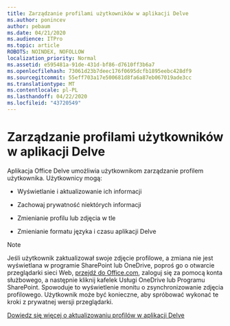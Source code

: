 ```yaml
---
title: Zarządzanie profilami użytkowników w aplikacji Delve
ms.author: ponincev
author: pebaum
ms.date: 04/21/2020
ms.audience: ITPro
ms.topic: article
ROBOTS: NOINDEX, NOFOLLOW
localization_priority: Normal
ms.assetid: e595481a-91de-431d-bf86-d7610ff3b6a7
ms.openlocfilehash: 73061d23b7deec176f0695dcfb1895eebc428df9
ms.sourcegitcommit: 55eff703a17e500681d8fa6a87eb067019ade3cc
ms.translationtype: MT
ms.contentlocale: pl-PL
ms.lasthandoff: 04/22/2020
ms.locfileid: "43720549"
---
```

# <a name="manage-user-profiles-in-delve"></a>Zarządzanie profilami użytkowników w aplikacji Delve

Aplikacja Office Delve umożliwia użytkownikom zarządzanie profilem użytkownika. Użytkownicy mogą:
  
- Wyświetlanie i aktualizowanie ich informacji
    
- Zachowaj prywatność niektórych informacji
    
- Zmienianie profilu lub zdjęcia w tle
    
- Zmienianie formatu języka i czasu aplikacji Delve
    
> [!NOTE]
> Jeśli użytkownik zaktualizował swoje zdjęcie profilowe, a zmiana nie jest wyświetlana w programie SharePoint lub OneDrive, poproś go o otwarcie przeglądarki sieci Web, [przejdź do Office.com](https://www.office.com), zaloguj się za pomocą konta służbowego, a następnie kliknij kafelek Usługi OneDrive lub Programu SharePoint. Spowoduje to wyświetlenie monitu o zsynchronizowanie zdjęcia profilowego. Użytkownik może być konieczne, aby spróbować wykonać te kroki z prywatnej wersji przeglądarki. 
  
[Dowiedz się więcej o aktualizowaniu profilów w aplikacji Delve](https://go.microsoft.com/fwlink/?linkid=735070)
  

